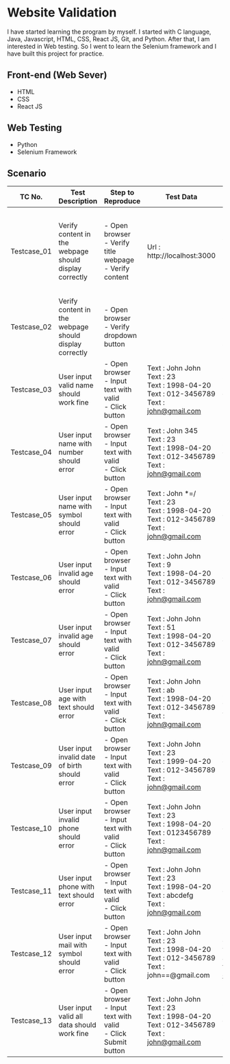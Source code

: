 # Website Validation 

I have started learning the program by myself. I started with C language, Java, Javascript, HTML, CSS, React JS, Git, and Python. After that, I am interested in Web testing. So I went to learn the Selenium framework and I have built this project for practice.

## Front-end (Web Sever)

- HTML
- CSS
- React JS

## Web Testing

- Python
- Selenium Framework

## Scenario

| TC No.   | Test Description| Step to Reproduce| Test Data| Expected Result| Status | Remark |
|----------|-----------------|------------------|----------|----------------|--------|--------|
| Testcase_01 | Verify content in the webpage should display correctly | - Open browser<br/> - Verify title webpage<br/> - Verify content| Url : http://localhost:3000| 1. “Register”<br/> 2. "Register"<br/> 3. “Full name :”<br/> 4. “Gender”<br/> 5. “Age :”<br/> 6. “Date of Birth”<br/> 7. “Phone No.”<br/> 8. “Email”<br/> 9. “Submit” | PASSED | Done   |
| Testcase_02 | Verify content in the webpage should display correctly | - Open browser<br/> - Verify dropdown button|| 1. "Choose Gender"<br/> 2. “Female”<br/> 3. “Male”<br/> 4. “Other”| PASSED | Done   |
| Testcase_03 | User input valid name should work fine| - Open browser<br/> - Input text with valid<br/> - Click button| Text : John John<br/> Text : 23<br/> Text : 1998-04-20<br/> Text : 012-3456789<br/> Text : john@gmail.com| Should be result with correctly that = null| PASSED | Done   |
| Testcase_04 | User input name with number should error| - Open browser<br/> - Input text with valid<br/> - Click button| Text : John 345<br/> Text : 23<br/> Text : 1998-04-20<br/> Text : 012-3456789<br/> Text : john@gmail.com| Should be text error “*Wrong Name”| PASSED | Done   |
| Testcase_05 | User input name with symbol should error| - Open browser<br/> - Input text with valid<br/> - Click button| Text : John *=/<br/> Text : 23<br/> Text : 1998-04-20<br/> Text : 012-3456789<br/> Text : john@gmail.com| Should be text error “*Wrong Name”| PASSED | Done   |
| Testcase_06 | User input invalid age should error| - Open browser<br/> - Input text with valid<br/> - Click button| Text : John John<br/> Text : 9<br/> Text : 1998-04-20<br/> Text : 012-3456789<br/> Text : john@gmail.com| Should be text error “*Underage”                                                                                                                                     | PASSED | Done   |
| Testcase_07 | User input invalid age should error| - Open browser<br/> - Input text with valid<br/> - Click button| Text : John John<br/> Text : 51<br/> Text : 1998-04-20<br/> Text : 012-3456789<br/> Text : john@gmail.com| Should be text error “*Overage”                                                                                                                                      | PASSED | Done   |
| Testcase_08 | User input age with text should error| - Open browser<br/> - Input text with valid<br/> - Click button| Text : John John<br/> Text : ab<br/> Text : 1998-04-20<br/> Text : 012-3456789<br/> Text : john@gmail.com| Should be text error “*Enter age”| PASSED | Done   |
| Testcase_09 | User input invalid date of birth should error| - Open browser<br/> - Input text with valid<br/> - Click button| Text : John John<br/> Text : 23<br/> Text : 1999-04-20<br/> Text : 012-3456789<br/> Text : john@gmail.com| Should be text error “*Date of Birth not related to age”| PASSED | Done   |
| Testcase_10 | User input invalid phone should error| - Open browser<br/> - Input text with valid<br/> - Click button| Text : John John<br/> Text : 23<br/> Text : 1998-04-20<br/> Text : 0123456789<br/> Text : john@gmail.com| Should be text error “*Wrong Phone no.”| PASSED | Done   |
| Testcase_11 | User input phone with text should error| - Open browser<br/> - Input text with valid<br/> - Click button| Text : John John<br/> Text : 23<br/> Text : 1998-04-20<br/> Text : abcdefg<br/> Text : john@gmail.com| Should be text error “*Wrong Phone no.”| PASSED | Done   |
| Testcase_12 | User input mail with symbol should error| - Open browser<br/> - Input text with valid<br/> - Click button| Text : John John<br/> Text : 23<br/> Text : 1998-04-20<br/> Text : 012-3456789<br/> Text : john==@gmail.com| Should be text error “*Enter your email address in format email@xxx.xxx”| PASSED | Done   |
| Testcase_13 | User input valid all data should work fine| - Open browser<br/> - Input text with valid<br/> - Click Submit  button| Text : John John<br/> Text : 23<br/> Text : 1998-04-20<br/> Text : 012-3456789<br/> Text : john@gmail.com | Should be result with correctly that  “Registered Successfully”| PASSED | Done   |

